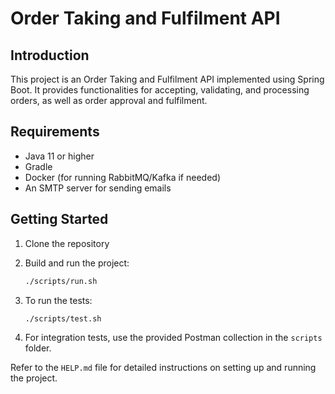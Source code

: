 # Order Taking and Fulfilment API

## Introduction

This project is an Order Taking and Fulfilment API implemented using Spring Boot. It provides functionalities for accepting, validating, and processing orders, as well as order approval and fulfilment.

## Requirements

- Java 11 or higher
- Gradle
- Docker (for running RabbitMQ/Kafka if needed)
- An SMTP server for sending emails

## Getting Started

1. Clone the repository

2. Build and run the project:
    ```sh
    ./scripts/run.sh
    ```

3. To run the tests:
    ```sh
    ./scripts/test.sh
    ```

4. For integration tests, use the provided Postman collection in the `scripts` folder.

Refer to the `HELP.md` file for detailed instructions on setting up and running the project.